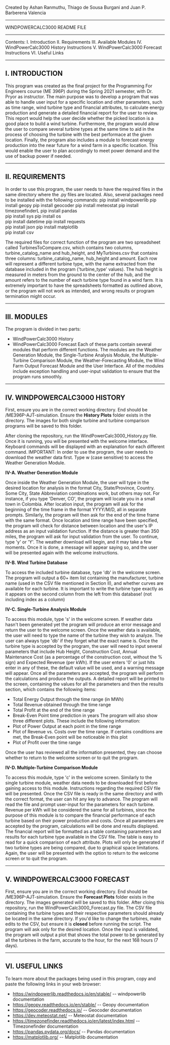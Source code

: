 Created by Ashan Ranmuthu, Thiago de Sousa Burgani and Juan P. Barberena Valencia

*****************************
WINDPOWERCALC3000 README FILE
*****************************

Contents:
I.   Introduction
II.  Requirements
III. Available Modules
IV.  WindPowerCalc3000 History Instructions
V.   WindPowerCalc3000 Forecast Instructions
VI.  Useful Links


---------------
I. INTRODUCTION
---------------
This program was created as the final project for the Programming For Engineers course (ME 396P) during the Spring 2021 semester, with Dr. Pryor as instructor.
The main purpose was to develop a program that was able to handle user input for a specific location and other parameters, such as time range, wind turbine type and financial attributes,
to calculate energy production and generate a detailed financial report for the user to review. This report would help the user decide whether the picked location is a good place to 
build a wind turbine. Furthermore, the program would allow the user to compare several turbine types at the same time to aid in the process of choosing the turbine with the best
performace at the given location. Finally, the program also includes a module to forecast energy production into the near future for a wind farm in a specific location. This would enable
the user to plan accordingly to meet power demand and the use of backup power if needed.

----------------
II. REQUIREMENTS
----------------
In order to use this program, the user needs to have the required files in the same directory where the .py files are located. Also, several packages need to be installed with the 
following commands:
  pip install windpowerlib
  pip install geopy
  pip install geocoder
  pip install meteostat
  pip install timezonefinderL
  pip install pandas        
  pip install sys
  pip install os            
  pip install datetime
  pip install requests        
  pip install json
  pip install matplotlib        
  pip install csv
  
The required files for correct function of the program are two spreadsheet called TurbinesToCompare.csv, which contains two columns, turbine_catalog_name and hub_height, and MyTurbines.csv that contains three columns: turbine_catalog_name, hub_height and amount.
Each row will represent a different turbine type, with the name extracted from the database included in the program ('turbine_type' values). The hub height is measured in meters from
the ground to the center of the hub, and the amount refers to the number of each turbine type found in a wind farm. 
It is extremely important to have the spreadsheets formatted as outlined above, or the program will not work as intended, and wrong results or program termination might occur.

------------
III. MODULES
------------
The program is divided in two parts: 
- WindPowerCalc3000 History
- WindPowerCalc3000 Forecast
Each of these parts contain several modules that perform different functions. The modules are the Weather Generation Module, the Single-Turbine Analysis Module, the Multiple-Turbine
Comparison Module, the Weather-Forecasting Module, the Wind Farm Output Forecast Module and the User Interface. All of the modules include exception handling and user-input validation
to ensure that the program runs smoothly.

-----------------------------
IV. WINDPOWERCALC3000 HISTORY
-----------------------------
First, ensure you are in the correct working directory. End should be /ME396P-AJT-simulation. Ensure the **History Plots** folder exists in the directory. The images for both single turbine and turbine comparison programs will be saved to this folder.

After cloning the repository, run the WindPowerCalc3000_History.py file. Once it is running, you will be presented with the welcome interface. Keyboard commands will be displayed with an explanation for each different command. 
IMPORTANT: In order to use the program, the user needs to download the weather data first. Type w (case sensitive) to access the Weather Generation Module.

**IV-A. Weather Generation Module**

Once inside the Weather Generation Module, the user will type in the desired location for analysis in the format City, State/Province, Country. Some City, State Abbreviation
combinations work, but others may not. For instance, if you type 'Denver, CO', the program will locate you in a small town in Colombia. After location input, the program will ask
for the beginning of the time frame in the format YYYY/M/D, all in separate prompts. Similarly, the program will then ask for the end of the time frame with the same format.
Once location and time range have been specified, the program will check for distance between location and the user's IP address as an input validation function. If the distance is
greater than 350 miles, the program will ask for input validation from the user. To continue, type 'y' or 'Y'. The weather download will begin, and it may take a few moments. 
Once it is done, a message will appear saying so, and the user will be presented again with the welcome instructions.

**IV-B. Wind Turbine Database**

To access the included turbine database, type 'db' in the welcome screen. The program will output a 60+ item list containing the manufacturer, turbine name (used in the CSV file 
mentioned in Section II), and whether curves are available for each turbine. It is important to write the turbine type exactly as it appears on the second column from the left from this database! (not including index as a column)

**IV-C. Single-Turbine Analysis Module**

To access this module, type 's' in the welcome screen. If weather data hasn't been generated yet the program will produce an error message and return the user to the welcome screen. 
Once the weather data is available, the user will need to type the name of the turbine they wish to analyze. The user can always type 'db' if they forget what the exact name is.
Once the turbine type is accepted by the program, the user will need to input several parameters that include Hub Height, Construction Cost, Annual Maintenance Cost (as a percentage
of the construction cost, without the % sign) and Expected Revenue (per kWh). If the user enters '0' or just hits enter in any of these, the default value will be used, and a 
warning message will appear.
Once all the parameters are accepted, the program will perform the calculations and produce the outputs. A detailed report will be printed to the screen, containing the values for all
the parameters and then the results section, which contains the following items:
 - Total Energy Output through the time range (in MWh)
 - Total Revenue obtained through the time range
 - Total Profit at the end of the time range
 - Break-Even Point time prediction in years
The program will also show three different plots. These include the following information:
 - Plot of Power Output at each point in the time range
 - Plot of Revenue vs. Costs over the time range. If certains conditions are met, the Break-Even point will be noticeable in this plot
 - Plot of Profit over the time range

Once the user has reviewed all the information presented, they can choose whether to return to the welcome screen or to quit the program.

**IV-D. Multiple-Turbine Comparison Module**

To access this module, type 'c' in the welcome screen. Similarly to the single turbine module, weather data needs to be downloaded first before gaining access to this module.
Instructions regarding the required CSV file will be presented. Once the CSV file is ready in the same directory and with the correct format, the user can hit any key to advance. The
program will read the file and prompt user-input for the parameters for each turbine. Revenue per kWh will be considered the same for all turbines, since the purpose of this module
is to compare the financial performance of each turbine based on their power production and costs. Once all parameters are accepted by the program, calculations will be done and 
results displayed. The financial report will be formatted as a table containing parameters and results for each turbine type available in the CSV file. The table is easy to read
for a quick comparison of each attribute. 
Plots will only be generated if two turbine types are being compared, due to graphical space limitations.
Again, the user will be presented with the option to return to the welcome screen or to quit the program.

-----------------------------
V. WINDPOWERCALC3000 FORECAST
-----------------------------
First, ensure you are in the correct working directory. End should be /ME396P-AJT-simulation. Ensure the **Forecast Plots** folder exists in the directory. The images generated will be saved to this folder.
After cloing this repository, run the WindPowerCalc3000_Forecast.py file. The CSV file containing the turbine types and their respective parameters should already be located in the same directory. If you'd like to change the turbines, make edits to the CSV, but ensure it is **closed** before running the script.
The program will ask only for the desired location. Once the input is validated, the program will output a plot that shows the total power to be generated by all the turbines in the farm, accurate to the hour, for the next 168 hours (7 days).

----------------
VI. USEFUL LINKS
----------------
To learn more about the packages being used in this program, copy and paste the following links in your web browser:
- https://windpowerlib.readthedocs.io/en/stable/                  -- windpowerlib documentation
- https://geopy.readthedocs.io/en/stable/                         -- Geopy documentation
- https://geocoder.readthedocs.io/                                -- Geocoder documentation
- https://dev.meteostat.net/                                      -- Meteostat documentation
- https://timezonefinder.readthedocs.io/en/latest/index.html      -- Timezonefinder documentation
- https://pandas.pydata.org/docs/                                 -- Pandas documentation
- https://matplotlib.org/                                         -- Matplotlib documentation
